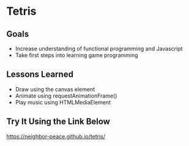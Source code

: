 # Tetris
## Goals
- Increase understanding of functional programming and Javascript
- Take first steps into learning game programming
## Lessons Learned
- Draw using the canvas element
- Animate using requestAnimationFrame()
- Play music using HTMLMediaElement
## Try It Using the Link Below
https://neighbor-peace.github.io/tetris/

